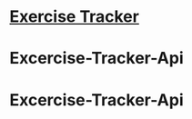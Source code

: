 # [Exercise Tracker](https://www.freecodecamp.org/learn/apis-and-microservices/apis-and-microservices-projects/exercise-tracker)
# Excercise-Tracker-Api
# Excercise-Tracker-Api
